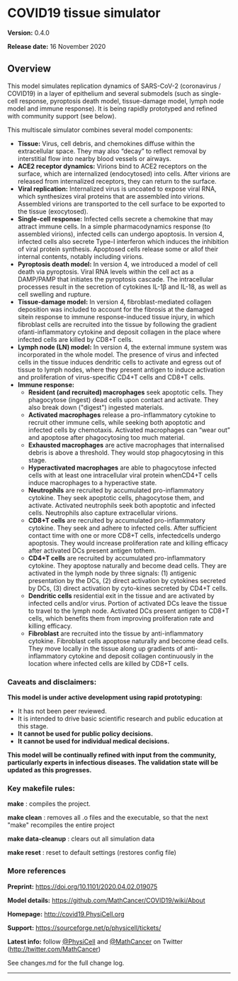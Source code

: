 # COVID19 tissue simulator 
**Version:** 0.4.0

**Release date:** 16 November 2020

## Overview
This model simulates replication dynamics of SARS-CoV-2 (coronavirus / COVID19) in a layer of epithelium and several submodels (such as single-cell response, pyroptosis death model, tissue-damage model, lymph node model and immune response). It is being rapidly prototyped and refined with community support (see below).

This multiscale simulator combines several model components:
* **Tissue:** Virus, cell debris, and chemokines diffuse within the extracellular space. They may also “decay” to reflect removal by interstitial flow into nearby blood vessels or airways.
* **ACE2 receptor dynamics:** Virions bind to ACE2 receptors on the surface, which are internalized (endocytosed) into cells. After virions are released from internalized receptors, they can return to the surface.
* **Viral replication:** Internalized virus is uncoated to expose viral RNA, which synthesizes viral proteins that are assembled into virions. Assembled virions are transported to the cell surface to be exported to the tissue (exocytosed).
* **Single-cell response:** Infected cells secrete a chemokine that may attract immune cells. In a simple pharmacodynamics response (to assembled virions), infected cells can undergo apoptosis. In version 4, infected cells also secrete Type-I interferon which induces the inhibition of viral protein synthesis. Apoptosed cells release some or allof their internal contents, notably including virions.
* **Pyroptosis death model:** In version 4, we introduced a model of cell death via pyroptosis. Viral RNA levels within the cell act as a DAMP/PAMP that initiates the pyroptosis cascade. The intracellular processes result in the secretion of cytokines IL-1β and IL-18, as well as cell swelling and rupture.
* **Tissue-damage model:** In version 4, fibroblast-mediated collagen deposition was included to account for the fibrosis at the damaged sitein response to immune response-induced tissue injury, in which fibroblast cells are recruited into the tissue by following the gradient ofanti-inflammatory cytokine and deposit collagen in the place where infected cells are killed by CD8+T cells.
* **Lymph node (LN) model:** In version 4, the external immune system was incorporated in the whole model. The presence of virus and infected cells in the tissue induces dendritic cells to activate and egress out of tissue to lymph nodes, where they present antigen to induce activation and proliferation of virus-specific CD4+T cells and CD8+T cells.
* **Immune response:**
  * **Resident (and recruited) macrophages** seek apoptotic cells. They phagocytose (ingest) dead cells upon contact and activate. They also break down ("digest") ingested materials.
  * **Activated macrophages** release a pro-inflammatory cytokine to recruit other immune cells, while seeking both apoptotic and infected cells by chemotaxis. Activated macrophages can “wear out” and apoptose after phagocytosing too much material.
  * **Exhausted macrophages** are active macrophages that internalised debris is above a threshold. They would stop phagocytosing in this stage.
  * **Hyperactivated macrophages** are able to phagocytose infected cells with at least one intracellular viral protein whenCD4+T cells induce macrophages to a hyperactive state.
  * **Neutrophils** are recruited by accumulated pro-inflammatory cytokine. They seek apoptotic cells, phagocytose them, and activate. Activated neutrophils seek both apoptotic and infected cells. Neutrophils also capture extracellular virions.
  * **CD8+T cells** are recruited by accumulated pro-inflammatory cytokine. They seek and adhere to infected cells. After sufficient contact time with one or more CD8+T cells, infectedcells undergo apoptosis. They would increase proliferation rate and killing efficacy after activated DCs present antigen tothem.
  * **CD4+T cells** are recruited by accumulated pro-inflammatory cytokine. They apoptose naturally and become dead cells. They are activated in the lymph node by three signals: (1) antigenic presentation by the DCs, (2) direct activation by cytokines secreted by DCs, (3) direct activation by cyto-kines secreted by CD4+T cells.
  * **Dendritic cells** residential exit in the tissue and are activated by infected cells and/or virus. Portion of activated DCs leave the tissue to travel to the lymph node. Activated DCs present antigen to CD8+T cells, which benefits them from improving proliferation rate and killing efficacy.
  * **Fibroblast** are recruited into the tissue by anti-inflammatory cytokine. Fibroblast cells apoptose naturally and become dead cells. They move locally in the tissue along up gradients of anti-inflammatory cytokine and deposit collagen continuously in the location where infected cells are killed by CD8+T cells.

### Caveats and disclaimers: 
**This model is under active development using rapid prototyping:**
* It has not been peer reviewed. 
* It is intended to drive basic scientific research and public education at this stage. 
* **It cannot be used for public policy decisions.**
* **It cannot be used for individual medical decisions.**

**This model will be continually refined with input from the community, particularly experts in infectious diseases. The validation state will be updated as this progresses.**

### Key makefile rules:

**make**               : compiles the project.
 
**make clean**         : removes all .o files and the executable, so that the next "make" recompiles the entire project 

**make data-cleanup**  : clears out all simulation data 

**make reset**         : reset to default settings (restores config file)

### More references 

**Preprint:**      https://doi.org/10.1101/2020.04.02.019075 

**Model details:** https://github.com/MathCancer/COVID19/wiki/About 

**Homepage:**      http://covid19.PhysiCell.org

**Support:**       https://sourceforge.net/p/physicell/tickets/

**Latest info:**   follow [@PhysiCell](https://twitter.com/PhysiCell) and [@MathCancer](https://twitter.com/MathCancer) on Twitter (http://twitter.com/MathCancer)

See changes.md for the full change log. 

* * * 
